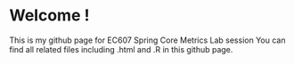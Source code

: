 # Welcome !

This is my github page for EC607 Spring Core Metrics Lab session
You can find all related files including .html and .R in this github page.
